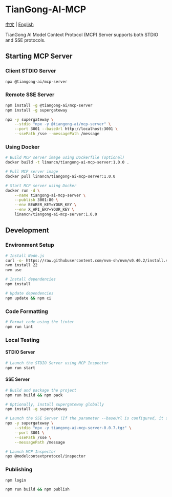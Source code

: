 # TianGong-AI-MCP

[中文](./README.md) | [English](./README_EN.md)

TianGong AI Model Context Protocol (MCP) Server supports both STDIO and SSE protocols.

## Starting MCP Server

### Client STDIO Server

```bash
npx @tiangong-ai/mcp-server
```

### Remote SSE Server

```bash
npm install -g @tiangong-ai/mcp-server
npm install -g supergateway

npx -y supergateway \
    --stdio "npx -y @tiangong-ai/mcp-server" \
    --port 3001 --baseUrl http://localhost:3001 \
    --ssePath /sse --messagePath /message
```

### Using Docker

```bash
# Build MCP server image using Dockerfile (optional)
docker build -t linancn/tiangong-ai-mcp-server:1.0.0 .

# Pull MCP server image
docker pull linancn/tiangong-ai-mcp-server:1.0.0

# Start MCP server using Docker
docker run -d \
    --name tiangong-ai-mcp-server \
    --publish 3001:80 \
    --env BEARER_KEY=YOUR_KEY \
    --env X_API_EKY=YOUR_KEY \
    linancn/tiangong-ai-mcp-server:1.0.0
```

## Development

### Environment Setup

```bash
# Install Node.js
curl -o- https://raw.githubusercontent.com/nvm-sh/nvm/v0.40.2/install.sh | bash
nvm install 22
nvm use

# Install dependencies
npm install

# Update dependencies
npm update && npm ci
```

### Code Formatting

```bash
# Format code using the linter
npm run lint
```

### Local Testing

#### STDIO Server

```bash
# Launch the STDIO Server using MCP Inspector
npm run start
```

#### SSE Server

```bash
# Build and package the project
npm run build && npm pack

# Optionally, install supergateway globally
npm install -g supergateway

# Launch the SSE Server (If the parameter --baseUrl is configured, it should be set to a valid IP address or domain name)
npx -y supergateway \
    --stdio "npx -y tiangong-ai-mcp-server-0.0.7.tgz" \
    --port 3001 \
    --ssePath /sse \
    --messagePath /message

# Launch MCP Inspector
npx @modelcontextprotocol/inspector
```

### Publishing

```bash
npm login

npm run build && npm publish
